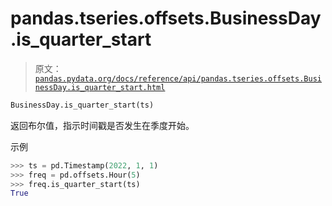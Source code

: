 # pandas.tseries.offsets.BusinessDay.is_quarter_start

> 原文：[`pandas.pydata.org/docs/reference/api/pandas.tseries.offsets.BusinessDay.is_quarter_start.html`](https://pandas.pydata.org/docs/reference/api/pandas.tseries.offsets.BusinessDay.is_quarter_start.html)

```py
BusinessDay.is_quarter_start(ts)
```

返回布尔值，指示时间戳是否发生在季度开始。

示例

```py
>>> ts = pd.Timestamp(2022, 1, 1)
>>> freq = pd.offsets.Hour(5)
>>> freq.is_quarter_start(ts)
True 
```
